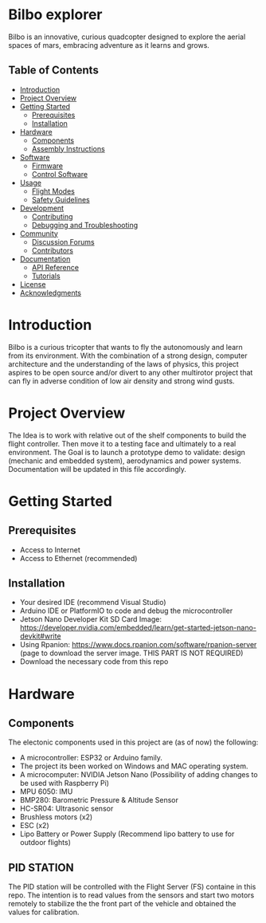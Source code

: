 # Bilbo explorer
Bilbo is an innovative, curious quadcopter designed to explore the aerial spaces of mars, embracing adventure as it learns and grows.

## Table of Contents
- [Introduction](#introduction)
- [Project Overview](#project-overview)
- [Getting Started](#getting-started)
  - [Prerequisites](#prerequisites)
  - [Installation](#installation)
- [Hardware](#hardware)
  - [Components](#components)
  - [Assembly Instructions](#assembly-instructions)
- [Software](#software)
  - [Firmware](#firmware)
  - [Control Software](#control-software)
- [Usage](#usage)
  - [Flight Modes](#flight-modes)
  - [Safety Guidelines](#safety-guidelines)
- [Development](#development)
  - [Contributing](#contributing)
  - [Debugging and Troubleshooting](#debugging-and-troubleshooting)
- [Community](#community)
  - [Discussion Forums](#discussion-forums)
  - [Contributors](#contributors)
- [Documentation](#documentation)
  - [API Reference](#api-reference)
  - [Tutorials](#tutorials)
- [License](#license)
- [Acknowledgments](#acknowledgments)


# Introduction
Bilbo is a curious tricopter that wants to fly the autonomously and learn from its environment. With the combination of a strong design, computer architecture and the understanding of the laws of physics, this project aspires to be open source and/or divert to any other multirotor project that can fly in adverse condition of low air density and strong wind gusts.

# Project Overview
The Idea is to work with relative out of the shelf components to build the flight controller. Then move it to a testing face and ultimately to a real environment. 
The Goal is to launch a prototype demo to validate: design (mechanic and embedded system), aerodynamics and power systems. 
Documentation will be updated in this file accordingly.

# Getting Started
## Prerequisites
* Access to Internet
* Access to Ethernet (recommended)

## Installation
* Your desired IDE (recommend Visual Studio)
* Arduino IDE or PlatformIO to code and debug the microcontroller
* Jetson Nano Developer Kit SD Card Image: https://developer.nvidia.com/embedded/learn/get-started-jetson-nano-devkit#write
* Using Rpanion: https://www.docs.rpanion.com/software/rpanion-server (page to download the server image. THIS PART IS NOT REQUIRED)
* Download the necessary code from this repo

# Hardware
## Components
The electonic components used in this project are (as of now) the following:
* A microcontroller: ESP32 or Arduino family. 
* The project its been worked on Windows and MAC operating system.
* A microcomputer: NVIDIA Jetson Nano (Possibility of adding changes to be used with Raspberry Pi)
* MPU 6050: IMU
* BMP280: Barometric Pressure & Altitude Sensor
* HC-SR04: Ultrasonic sensor
* Brushless motors (x2)
* ESC (x2)
* Lipo Battery or Power Supply (Recommend lipo battery to use for outdoor flights)

## PID STATION
The PID station will be controlled with the Flight Server (FS) containe in this repo. The intention is to read values from the sensors and start two motors remotely to stabilize the the front part of the vehicle and obtained the values for calibration.

